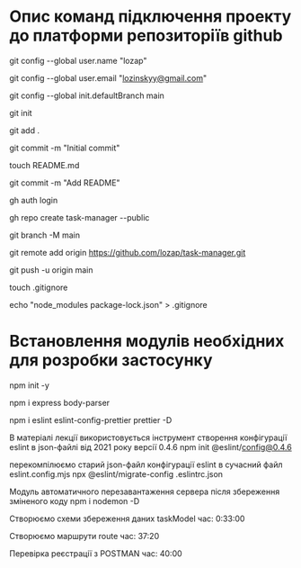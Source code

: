 # Опис команд підключення проекту до платформи репозиторіїв github

git config --global user.name "lozap"

git config --global user.email "lozinskyy@gmail.com"

git config --global init.defaultBranch main

git init

git add .

git commit -m "Initial commit"

touch README.md

git commit -m "Add README"

gh auth login

gh repo create task-manager --public

git branch -M main

git remote add origin https://github.com/lozap/task-manager.git

git push -u origin main

touch .gitignore

echo "node_modules
package-lock.json" > .gitignore

# Встановлення модулів необхідних для розробки застосунку

npm init -y

npm i express body-parser

npm i eslint eslint-config-prettier prettier -D

В матеріалі лекції використовується інструмент 
створення конфігурації eslint в json-файлі від 2021 року версії 0.4.6
npm init @eslint/config@0.4.6

перекомпілюємо старий json-файл конфігурації eslint в сучасний файл eslint.config.mjs
npx @eslint/migrate-config .eslintrc.json

Модуль автоматичного перезавантаження сервера після збереження зміненого коду
npm i nodemon -D

Створюємо схеми збереження даних
taskModel
час: 0:33:00

Створюємо маршрути
route
час: 37:20

Перевірка реєстрації з POSTMAN
час: 40:00
